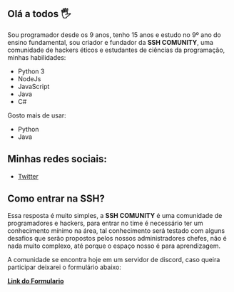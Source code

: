 ## Olá a todos 🖐
Sou programador desde os 9 anos, tenho 15 anos
e estudo no 9º ano do ensino fundamental, sou criador e fundador da **SSH COMUNITY**, uma comunidade de hackers éticos e estudantes de ciências da programação, minhas habilidades:

- Python 3
- NodeJs
- JavaScript
- Java
- C#

Gosto mais de usar:

- Python
- Java

<h2>Minhas redes sociais:</h2>

<ul>
  <li><a href='https://twitter.com/m4th3ww'>Twitter</a></li>
</ul> 

## Como entrar na **SSH**?

Essa resposta é muito simples, a **SSH COMUNITY** é uma comunidade de programadores e hackers, para entrar no time é necessário ter um conhecimento mínimo na área, tal conhecimento será testado com alguns desafios que serão propostos pelos nossos administradores chefes, não é nada muito complexo, até porque o espaço nosso é para aprendizagem.

A comunidade se encontra hoje em um servidor de discord, caso queira participar deixarei o formulário abaixo:

<a href='https://forms.gle/eFb9Q23fwh1RmbqN9' style='text-align: center;'>**Link do Formulario**</a>
